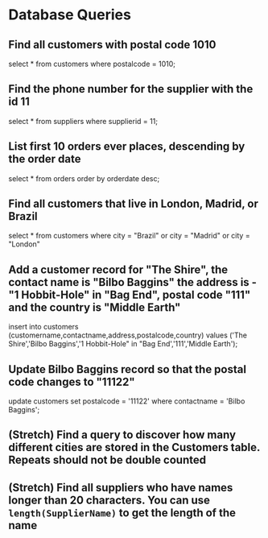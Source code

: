 # Database Queries

## Find all customers with postal code 1010
select * from customers
where postalcode = 1010;

## Find the phone number for the supplier with the id 11
select * from suppliers
where supplierid = 11;

## List first 10 orders ever places, descending by the order date
select * from orders
order by orderdate desc;

## Find all customers that live in London, Madrid, or Brazil
select * from customers
where city = "Brazil" or city = "Madrid" or city = "London"

## Add a customer record for "The Shire", the contact name is "Bilbo Baggins" the address is -"1 Hobbit-Hole" in "Bag End", postal code "111" and the country is "Middle Earth"
insert into customers (customername,contactname,address,postalcode,country)
values ('The Shire','Bilbo Baggins','1 Hobbit-Hole" in "Bag End','111','Middle Earth');

## Update Bilbo Baggins record so that the postal code changes to "11122"
update customers
set postalcode = '11122'
where contactname = 'Bilbo Baggins';

## (Stretch) Find a query to discover how many different cities are stored in the Customers table. Repeats should not be double counted

## (Stretch) Find all suppliers who have names longer than 20 characters. You can use `length(SupplierName)` to get the length of the name
     